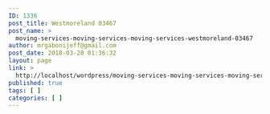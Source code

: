 ```yaml
---
ID: 1336
post_title: Westmoreland 03467
post_name: >
  moving-services-moving-services-moving-services-westmoreland-03467
author: mrgabonijeff@gmail.com
post_date: 2018-03-28 01:36:32
layout: page
link: >
  http://localhost/wordpress/moving-services-moving-services-moving-services-westmoreland-03467/
published: true
tags: [ ]
categories: [ ]
---
```

